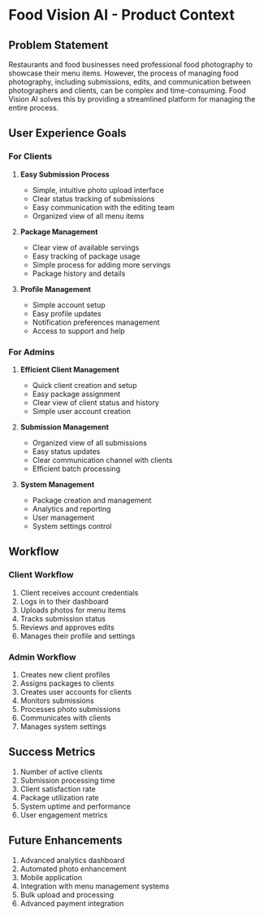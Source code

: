 # Food Vision AI - Product Context

## Problem Statement
Restaurants and food businesses need professional food photography to showcase their menu items. However, the process of managing food photography, including submissions, edits, and communication between photographers and clients, can be complex and time-consuming. Food Vision AI solves this by providing a streamlined platform for managing the entire process.

## User Experience Goals

### For Clients
1. **Easy Submission Process**
   - Simple, intuitive photo upload interface
   - Clear status tracking of submissions
   - Easy communication with the editing team
   - Organized view of all menu items

2. **Package Management**
   - Clear view of available servings
   - Easy tracking of package usage
   - Simple process for adding more servings
   - Package history and details

3. **Profile Management**
   - Simple account setup
   - Easy profile updates
   - Notification preferences management
   - Access to support and help

### For Admins
1. **Efficient Client Management**
   - Quick client creation and setup
   - Easy package assignment
   - Clear view of client status and history
   - Simple user account creation

2. **Submission Management**
   - Organized view of all submissions
   - Easy status updates
   - Clear communication channel with clients
   - Efficient batch processing

3. **System Management**
   - Package creation and management
   - Analytics and reporting
   - User management
   - System settings control

## Workflow

### Client Workflow
1. Client receives account credentials
2. Logs in to their dashboard
3. Uploads photos for menu items
4. Tracks submission status
5. Reviews and approves edits
6. Manages their profile and settings

### Admin Workflow
1. Creates new client profiles
2. Assigns packages to clients
3. Creates user accounts for clients
4. Monitors submissions
5. Processes photo submissions
6. Communicates with clients
7. Manages system settings

## Success Metrics
1. Number of active clients
2. Submission processing time
3. Client satisfaction rate
4. Package utilization rate
5. System uptime and performance
6. User engagement metrics

## Future Enhancements
1. Advanced analytics dashboard
2. Automated photo enhancement
3. Mobile application
4. Integration with menu management systems
5. Bulk upload and processing
6. Advanced payment integration 
